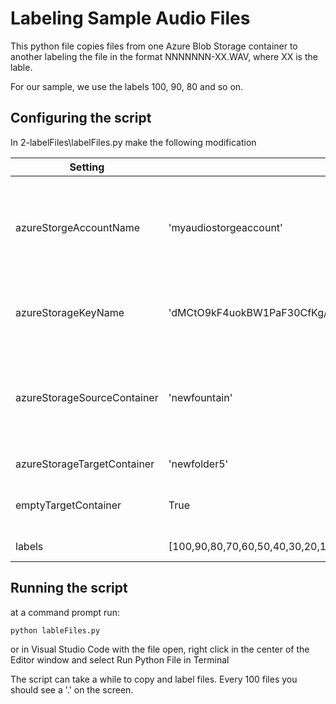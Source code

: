 # Labeling Sample Audio Files

This python file copies files from one Azure Blob Storage container to another labeling the file in the format NNNNNNN-XX.WAV, where XX is the lable.

For our sample, we use the labels 100, 90, 80 and so on.

## Configuring the script

In 2-labelFiles\labelFiles.py make the following modification

Setting | Example | Notes
------- | ------- | --------
azureStorgeAccountName | 'myaudiostorgeaccount' | the name of your Azure Blob Storge Account.  it must match the setting used in 1-audioAquisition
azureStorageKeyName | 'dMCtO9kF4uokBW1PaF30CfKg/Ig81GFpyVDIKcUIemQl1l++cWjChghiRc7OGw==' | the primary or secondary key of your Azure Blob Storage Account
azureStorageSourceContainer | 'newfountain' | the source Blob container in the storage account.  it must match the setting used in 1-audioAquisition
azureStorageTargetContainer | 'newfolder5' | the target Blob container
emptyTargetContainer | True | should all files in the target container be deleted
labels | [100,90,80,70,60,50,40,30,20,10] | the labels of the files

## Running the script

at a command prompt run:
```bash
python lableFiles.py
```

or in Visual Studio Code with the file open, right click in the center of the Editor window and select Run Python File in Terminal

The script can take a while to copy and label files.  Every 100 files you should see a '.' on the screen.